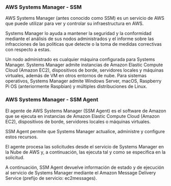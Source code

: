### AWS Systems Manager - SSM

AWS Systems Manager (antes conocido como SSM) es un servicio de AWS que puede utilizar para ver y controlar su infraestructura en AWS. 

Systems Manager lo ayuda a mantener la seguridad y la conformidad mediante el análisis de sus nodos administrados y el informe sobre las infracciones de las políticas que detecte o la toma de medidas correctivas con respecto a estas.

Un nodo administrado es cualquier máquina configurada para Systems Manager. Systems Manager admite instancias de Amazon Elastic Compute Cloud (Amazon EC2), dispositivos de borde, servidores locales y máquinas virtuales, además de VM en otros entornos de nube. Para sistemas operativos, Systems Manager admite Windows Server, macOS, Raspberry Pi OS (anteriormente Raspbian) y múltiples distribuciones de Linux.

### AWS Systems Manager - SSM Agent

El agente de AWS Systems Manager (SSM Agent) es el software de Amazon que se ejecuta en instancias de Amazon Elastic Compute Cloud (Amazon EC2), dispositivos de borde, servidores locales o máquinas virtuales. 

SSM Agent permite que Systems Manager actualice, administre y configure estos recursos. 

El agente procesa las solicitudes desde el servicio de Systems Manager en la Nube de AWS y, a continuación, las ejecuta tal y como se especifica en la solicitud. 

A continuación, SSM Agent devuelve información de estado y de ejecución al servicio de Systems Manager mediante el Amazon Message Delivery Service (prefijo de servicio: ec2messages).